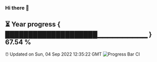 ### Hi there 👋
⏳ Year progress { ████████████████████▁▁▁▁▁▁▁▁▁▁ } 67.54 %
---
⏰ Updated on Sun, 04 Sep 2022 12:35:22 GMT
![Progress Bar CI](https://github.com/liununu/liununu/workflows/Progress%20Bar%20CI/badge.svg)
